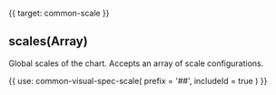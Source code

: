 {{ target: common-scale }}

<!-- IVisualSpecScale -->

## scales(Array)

Global scales of the chart. Accepts an array of scale configurations.

{{ use: common-visual-spec-scale(
    prefix = '##',
    includeId = true
) }}